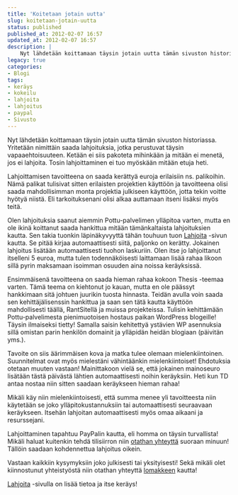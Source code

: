 ```yaml
---
title: 'Koitetaan jotain uutta'
slug: koitetaan-jotain-uutta
status: published
published_at: 2012-02-07 16:57
updated_at: 2012-02-07 16:57
description: |
    Nyt lähdetään koittamaan täysin jotain uutta tämän sivuston historiassa. Yritetään nimittäin saada lahjoituksia, jotka perustuvat täysin vapaaehtoisuuteen. Ketään ei siis pakoteta mihinkään ja mitään ei menetä, jos ei lahjoita. Tosin lahjoittaminen ei tuo myöskään mitään etuja heti. Lahjoittamisen tavoitteena on saada kerättyä euroja erilaisiin ns. palikoihin. Nämä palikat tulisivat sitten erilaisten projektien käyttöön ja tavoitteena… Jatka lukemista Koitetaan jotain uutta
legacy: true
categories:
- Blogi
tags:
- keräys
- kokeilu
- lahjoita
- lahjoitus
- paypal
- Sivusto
---
```


<p>Nyt lähdetään koittamaan täysin jotain uutta tämän sivuston historiassa. Yritetään nimittäin saada lahjoituksia, jotka perustuvat täysin vapaaehtoisuuteen. Ketään ei siis pakoteta mihinkään ja mitään ei menetä, jos ei lahjoita. Tosin lahjoittaminen ei tuo myöskään mitään etuja heti.</p>
<p>Lahjoittamisen tavoitteena on saada kerättyä euroja erilaisiin ns. palikoihin. Nämä palikat tulisivat sitten erilaisten projektien käyttöön ja tavoitteena olisi saada mahdollisimman monta projektia julkiseen käyttöön, jotta tekin voitte hyötyä niistä. Eli tarkoituksenani olisi alkaa auttamaan itseni lisäksi myös teitä.</p>
<p>Olen lahjoituksia saanut aiemmin Pottu-palvelimen ylläpitoa varten, mutta en ole ikinä koittanut saada hankittua mitään tämänkaltaista lahjoituksien kautta. Sen takia tuonkin läpinäkyvyyttä tähän touhuun tuon <a title="Lahjoita" href="https://markokaartinen.net/lahjoita/">Lahjoita</a> -sivun kautta. Se pitää kirjaa automaattisesti siitä, paljonko on kerätty. Jokainen lahjoitus lisätään automaattisesti tuohon laskuriin. Olen itse jo lahjoittanut itselleni 5 euroa, mutta tulen todennäköisesti laittamaan lisää rahaa likoon sillä pyrin maksamaan isoimman osuuden aina noissa keräyksissä.</p>
<p>Ensimmäisenä tavoitteena on saada hieman rahaa kokoon Thesis -teemaa varten. Tämä teema on kiehtonut jo kauan, mutta en ole päässyt hankkimaan sitä johtuen juurikin tuosta hinnasta. Teidän avulla voin saada sen kehittäjälisenssin hankittua ja saan sen tätä kautta käyttöön mahdollisesti täällä, RantSitellä ja muissa projekteissa. Tulisin kehittämään Pottu-palvelimesta pienimuotoisen hostaus paikan WordPress blogeille! Täysin ilmaiseksi tietty! Samalla saisin kehitettyä ystävien WP asennuksia sillä omistan parin henkilön domainit ja ylläpidän heidän blogiaan (päivitän yms.).</p>
<p>Tavoite on siis äärimmäisen kova ja matka tulee olemaan mielenkiintoinen. Suunnitelmat ovat myös mielestäni vähintäänkin mielenkiintoiset! Ehdotuksia otetaan muuten vastaan! Mainittakoon vielä se, että jokainen mainoseuro lisätään tästä päivästä lähtien automaattisesti noihin keräyksiin. Heti kun TD antaa nostaa niin sitten saadaan keräykseen hieman rahaa!</p>
<p>Mikäli käy niin mielenkiintoisesti, että summa menee yli tavoitteesta niin käytetään se joko ylläpitokustannuksiin tai automaattisesti seuraavaan keräykseen. Itsehän lahjoitan automaattisesti myös omaa aikaani ja resurssejani.</p>
<p>Lahjoittaminen tapahtuu PayPalin kautta, eli homma on täysin turvallista! Mikäli haluat kuitenkin tehdä tilisiirron niin <a title="Ota yhteyttä" href="https://markokaartinen.net/ota-yhteytta/">otathan yhteyttä</a> suoraan minuun! Tällöin saadaan kohdennettua lahjoitus oikein.</p>
<p>Vastaan kaikkiin kysymyksiin joko julkisesti tai yksityisesti! Sekä mikäli olet kiinnostunut yhteistyöstä niin otathan yhteyttä <a title="Ota yhteyttä" href="https://markokaartinen.net/ota-yhteytta/">lomakkeen</a> kautta!</p>
<p><a title="Lahjoita" href="https://markokaartinen.net/lahjoita/">Lahjoita</a> -sivulla on lisää tietoa ja itse keräys!</p>